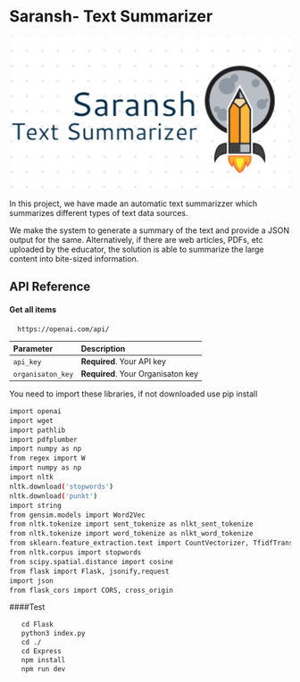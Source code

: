 #  Saransh- Text Summarizer

<img src="Media/Screenshot (499).png"></img><br>

In this project, we have made an automatic text summarizzer which summarizes different types of text data sources.

 We make the system to generate a summary of the text and provide a JSON output for the same. Alternatively, if there are web articles, PDFs, etc uploaded by the educator, the solution is able to summarize the large content into bite-sized information.


## API Reference

#### Get all items

```http
  https://openai.com/api/
```

| Parameter |Description                |
| :-------- |:------------------------- |
| `api_key` | **Required**. Your API key |
| `organisaton_key` |**Required**. Your Organisaton key |

You need to import these libraries, if not downloaded use pip install
```bash
import openai
import wget
import pathlib
import pdfplumber
import numpy as np
from regex import W
import numpy as np
import nltk
nltk.download('stopwords')
nltk.download('punkt')
import string
from gensim.models import Word2Vec
from nltk.tokenize import sent_tokenize as nlkt_sent_tokenize
from nltk.tokenize import word_tokenize as nlkt_word_tokenize
from sklearn.feature_extraction.text import CountVectorizer, TfidfTransformer
from nltk.corpus import stopwords
from scipy.spatial.distance import cosine
from flask import Flask, jsonify,request
import json
from flask_cors import CORS, cross_origin
```
####Test
```
   cd Flask
   python3 index.py
   cd ./
   cd Express
   npm install
   npm run dev
   ```
 
